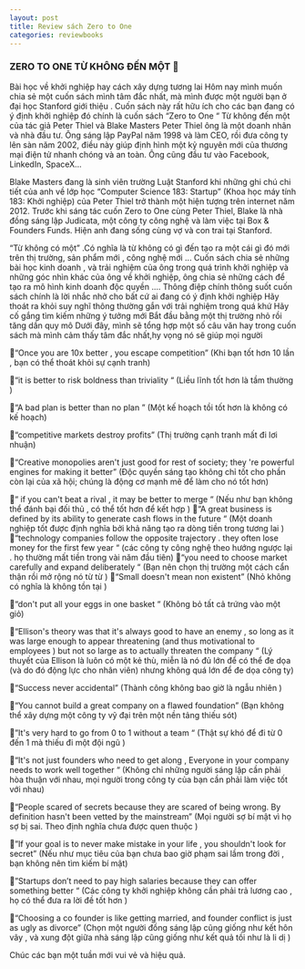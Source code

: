 ```yaml
---
layout: post
title: Review sách Zero to One 
categories: reviewbooks 
---
```


### ZERO TO ONE  TỪ KHÔNG ĐẾN MỘT 🤠
Bài học về khởi nghiệp hay cách xây dựng tương lai 
Hôm nay mình muốn chia sẻ một cuốn sách mình tâm đắc nhất, mà mình được một người bạn ở đại học Stanford  giới thiệu  .
Cuốn sách này rất hữu ích cho các bạn đang có ý định khởi nghiệp đó chính là cuốn sách “Zero to One “ Từ không đến một của tác giả Peter Thiel và Blake Masters 
Peter Thiel ông  là một  doanh nhân và nhà đầu tư. Ông sáng lập PayPal năm 1998 và làm CEO, rồi đưa công ty lên sàn năm 2002, điều này giúp định hình một kỷ nguyên mới của thương mại điện tử nhanh chóng và an toàn. Ông cũng đầu tư vào Facebook, LinkedIn, SpaceX…

Blake Masters đang là sinh viên trường Luật Stanford khi những ghi chú chi tiết của anh về lớp học “Computer Science 183: Startup” (Khoa học máy tính 183: Khởi nghiệp) của Peter Thiel trở thành một hiện tượng trên internet năm 2012.
Trước khi sáng tác cuốn Zero to One cùng Peter Thiel, Blake là nhà đồng sáng lập Judicata, một công ty công nghệ và làm việc tại Box & Founders Funds. Hiện anh đang sống cùng vợ và con trai tại Stanford.

“Từ không có một” .Có nghĩa là từ không có gì đến tạo ra một cái gì đó mới  trên thị trường, sản phẩm mới , công nghệ mới ...
Cuốn sách chia sẻ những bài học kinh doanh , và trải nghiệm của ông trong quá trình khởi nghiệp và  những góc nhìn khác của ông về khởi nghiệp, ông chia sẻ những cách để tạo ra mô hình  kinh doanh độc quyền ....
Thông  điệp  chính thông suốt cuốn sách chính là lời nhắc nhở cho bất cứ ai đang có ý định khởi nghiệp 
Hãy thoát ra khỏi suy nghĩ thông thường gắn với trải nghiệm trong quá khứ 
Hãy cố gắng tìm kiếm những ý tưởng mới 
Bắt đầu bằng một thị trường nhỏ rồi tăng dần quy mô
Dưới đây, mình sẽ tổng hợp một số câu văn hay trong cuốn sách mà mình cảm thấy tâm đắc nhất,hy vọng nó sẽ giúp mọi người  

📘“Once you are 10x better , you escape competition”
(Khi bạn tốt hơn 10 lần , bạn có thể thoát khỏi sự cạnh tranh)

📘“it is better to risk boldness than triviality “
(Liều lĩnh tốt hơn là tầm thường )

📘“A bad plan is better than no plan ”
(Một kế hoạch tồi tốt hơn là không có kế hoạch)

📘“competitive markets destroy profits”
(Thị trường cạnh tranh mất đi lơi nhuận)

📘“Creative monopolies aren't just good for rest of society; they 're powerful engines for making it better”
(Độc quyền sáng tạo không chỉ tốt cho phần còn lại của xã hội; chúng là động cơ mạnh mẽ để làm cho nó tốt hơn)

📘“ if you can't beat a rival , it may be better to merge “
(Nếu như bạn không thể đánh bại đối thủ , có thể tốt hơn để kết hợp )
📘“A great business is defined by its ability to generate cash flows in the future “
(Một  doanh nghiệp tốt được định nghĩa bởi khả năng tạo ra dòng tiền trong tương lai )
📘“technology companies follow the opposite trajectory . they often lose money for the first few year “
(các công ty công nghệ theo hướng ngược lại . họ thường mất tiền trong vài năm đầu tiên)
📘“you need to choose market carefully and expand deliberately “
(Bạn nên chọn thị trường một cách cẩn thận rồi mở rộng nó từ từ )
📘“Small doesn't mean non existent”
(Nhỏ không có nghĩa là không tồn tại )

📘“don't put all your eggs in one basket “
(Không bỏ tất cả trứng vào một giỏ)

📘“Ellison's theory was that it's always good to have an enemy , so long as it was large enough to appear threatening (and thus motivational to employees ) but not so large as to actually threaten the company “
(Lý thuyết của Ellison là luôn có một kẻ thù, miễn là nó đủ lớn để có thể đe dọa (và do đó động lực cho nhân viên) nhưng không quá lớn để đe dọa công ty)

📘“Success never accidental”
(Thành công không bao giờ là ngẫu nhiên )

📘“You cannot build a great company on a flawed foundation”
 (Bạn không thể xây dựng một công ty vỹ đại trên một nền tảng thiếu sót)

📘”It's very hard to go from  0 to 1 without a team “
(Thật sự khó để đi từ 0 đến 1 mà thiếu đi một đội ngũ )

📘“It's not just founders who need to get along , Everyone in your company needs to work well together “
(Không chỉ những người sáng lập cần phải hòa thuận với nhau, mọi người trong công ty của bạn cần phải làm việc tốt với nhau)

📘“People scared of secrets  because they are scared of being wrong. By definition hasn't been vetted by the mainstream”
(Mọi người sợ bí mật vì họ sợ bị sai. Theo định nghĩa chưa được quen thuộc )

📘”If your goal is to never make mistake in your life , you shouldn't look for secret”
(Nếu như mục tiêu của bạn chưa bao giờ phạm sai lầm trong đời , bạn không nên tìm kiếm bí mật)

📘”Startups don’t need to pay high salaries because they can offer something better “
(Các công ty khởi nghiệp không cần phải trả lương cao , họ có thể đưa ra lời đề tốt hơn )

📘“Choosing a co founder is like getting married, and founder conflict is just as ugly as divorce” 
(Chọn một người đồng sáng lập cũng giống như kết hôn vây , và xung đột giữa nhà sáng lập cũng giống như kết quả tồi như là li dị )

Chúc các bạn một tuần mới vui vẻ và hiệu quả.
